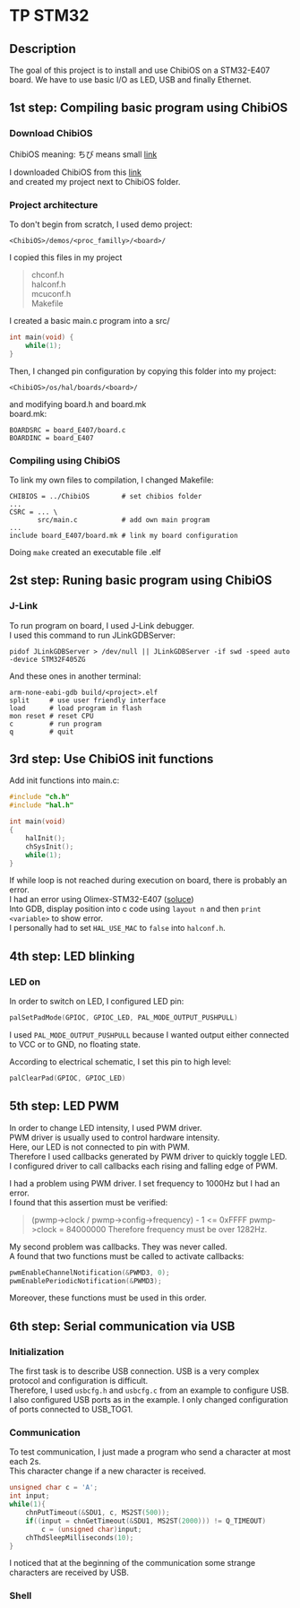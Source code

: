 # TP STM32

## Description

The goal of this project is to install and use ChibiOS on a STM32-E407 board.
We have to use basic I/O as LED, USB and finally Ethernet.

## 1st step: Compiling basic program using ChibiOS

### Download ChibiOS

ChibiOS meaning: ちび means small [link](http://chibios.sourceforge.net/docs3/rt/index.html)

I downloaded ChibiOS from this [link](https://sourceforge.net/projects/chibios/files/?SetFreedomCookie)  
and created my project next to ChibiOS folder.

### Project architecture

To don't begin from scratch, I used demo project:
```
<ChibiOS>/demos/<proc_familly>/<board>/
```
I copied this files in my project
> chconf.h  
> halconf.h  
> mcuconf.h  
> Makefile

I created a basic main.c program into a src/
```c
int main(void) {
    while(1);
}
```

Then, I changed pin configuration by copying this folder into my project:
```
<ChibiOS>/os/hal/boards/<board>/
```
and modifying board.h and board.mk  
board.mk:
```
BOARDSRC = board_E407/board.c
BOARDINC = board_E407
```

### Compiling using ChibiOS

To link my own files to compilation, I changed Makefile:
```
CHIBIOS = ../ChibiOS        # set chibios folder
...
CSRC = ... \
       src/main.c           # add own main program
...
include board_E407/board.mk # link my board configuration
```
Doing ```make``` created an executable file <project>.elf

## 2st step: Runing basic program using ChibiOS

### J-Link

To run program on board, I used J-Link debugger.  
I used this command to run JLinkGDBServer:
```
pidof JLinkGDBServer > /dev/null || JLinkGDBServer -if swd -speed auto -device STM32F405ZG
```
And these ones in another terminal:
```
arm-none-eabi-gdb build/<project>.elf
split     # use user friendly interface
load      # load program in flash
mon reset # reset CPU
c         # run program
q         # quit
```

## 3rd step: Use ChibiOS init functions

Add init functions into main.c:
```c
#include "ch.h"
#include "hal.h"

int main(void)
{
    halInit();
    chSysInit();
    while(1);
}
```

If while loop is not reached during execution on board, there is probably an error.  
I had an error using Olimex-STM32-E407 ([soluce](http://www.chibios.com/forum/viewtopic.php?t=1040))  
Into GDB, display position into c code using ```layout n``` and then ```print <variable>``` to show error.  
I personally had to set ```HAL_USE_MAC``` to ```false``` into ```halconf.h```.

## 4th step: LED blinking

### LED on

In order to switch on LED, I configured LED pin:
```c
palSetPadMode(GPIOC, GPIOC_LED, PAL_MODE_OUTPUT_PUSHPULL)
```
I used ```PAL_MODE_OUTPUT_PUSHPULL``` because I wanted output either connected to VCC or to GND, no floating state.

According to electrical schematic, I set this pin to high level:
```c
palClearPad(GPIOC, GPIOC_LED)
```

## 5th step: LED PWM

In order to change LED intensity, I used PWM driver.  
PWM driver is usually used to control hardware intensity.  
Here, our LED is not connected to pin with PWM.  
Therefore I used callbacks generated by PWM driver to quickly toggle LED.  
I configured driver to call callbacks each rising and falling edge of PWM.  

I had a problem using PWM driver. I set frequency to 1000Hz but I had an error.  
I found that this assertion must be verified:

> (pwmp->clock / pwmp->config->frequency) - 1 <= 0xFFFF
> pwmp->clock = 84000000
> Therefore frequency must be over 1282Hz.

My second problem was callbacks. They was never called.  
A found that two functions must be called to activate callbacks:
```c
pwmEnableChannelNotification(&PWMD3, 0);
pwmEnablePeriodicNotification(&PWMD3);
```
Moreover, these functions must be used in this order.

## 6th step: Serial communication via USB

### Initialization

The first task is to describe USB connection. USB is a very complex protocol and configuration is difficult.  
Therefore, I used ```usbcfg.h``` and ```usbcfg.c``` from an example to configure USB.  
I also configured USB ports as in the example. I only changed configuration of ports connected to USB_TOG1.

### Communication

To test communication, I just made a program who send a character at most each 2s.  
This character change if a new character is received.
```c
unsigned char c = 'A';
int input;
while(1){
    chnPutTimeout(&SDU1, c, MS2ST(500));
    if((input = chnGetTimeout(&SDU1, MS2ST(2000))) != Q_TIMEOUT)
        c = (unsigned char)input;
    chThdSleepMilliseconds(10);
}
```
I noticed that at the beginning of the communication some strange characters are received by USB.

### Shell
